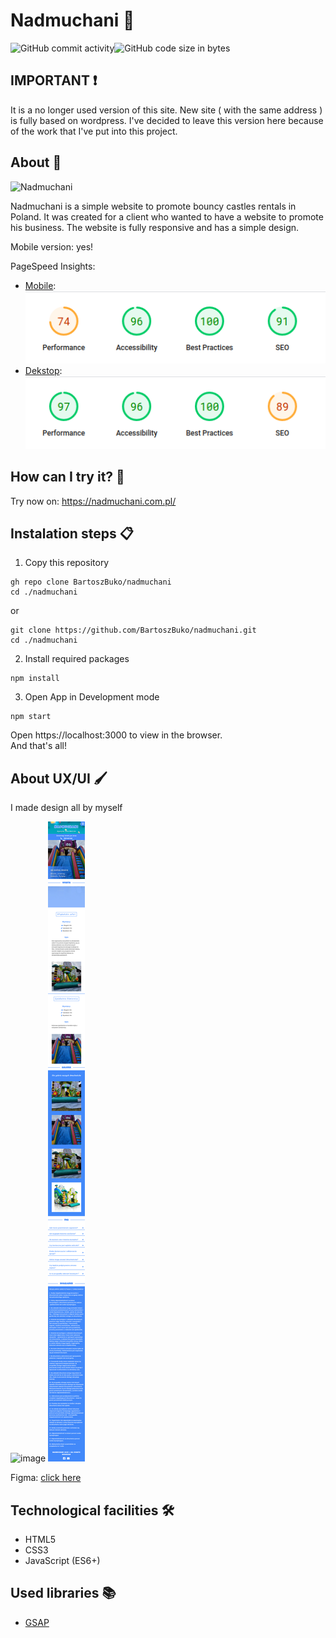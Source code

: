 # Nadmuchani 👋

<div style="display: flex;">
  <img alt="GitHub commit activity" src="https://img.shields.io/github/commit-activity/m/BartoszBuko/nadmuchani">
  <img alt="GitHub code size in bytes" src="https://img.shields.io/github/languages/code-size/BartoszBuko/nadmuchani">
</div>

## IMPORTANT ❗

It is a no longer used version of this site. New site ( with the same address ) is fully based on wordpress.
I've decided to leave this version here because of the work that I've put into this project.

## About 👀

<img src="https://socialify.git.ci/BartoszBuko/Nadmuchani/image?description=1&font=Inter&language=1&name=1&owner=1&pattern=Brick%20Wall&theme=Dark" alt="Nadmuchani" width="640" height="320" />

Nadmuchani is a simple website to promote bouncy castles rentals in Poland. It was created for a client who wanted to have a website to promote his business. The website is fully responsive and has a simple design.

Mobile version: yes!

PageSpeed Insights:

- [Mobile](https://pagespeed.web.dev/analysis/https-nadmuchani-com-pl/1neyg3oz43?form_factor=mobile): <br/>
  ![image](./githubimages/mobile-insights.png) <br/>
- [Dekstop](https://pagespeed.web.dev/analysis/https-nadmuchani-com-pl/1neyg3oz43?form_factor=desktop): <br/>
  ![image](./githubimages/desktop-insights.png)

## How can I try it? 🤔

Try now on: https://nadmuchani.com.pl/ <br/>

## Instalation steps 📋

1. Copy this repository

```
gh repo clone BartoszBuko/nadmuchani
cd ./nadmuchani
```

or

```
git clone https://github.com/BartoszBuko/nadmuchani.git
cd ./nadmuchani
```

2. Install required packages

```
npm install
```

3. Open App in Development mode

```
npm start
```

Open https://localhost:3000 to view in the browser. <br/>
And that's all!

## About UX/UI 🖌️

I made design all by myself

![image](./githubimages/desktop-page.png)
![image](./githubimages/mobile-page.png)

Figma: [click here](https://www.figma.com/file/t3E5WFGAw0TXmWTPXqhBqi/NADMUCHANI?node-id=0%3A1&t=c6fSvr4d8Ue868a0-1) <br>

## Technological facilities 🛠️

- HTML5
- CSS3
- JavaScript (ES6+)

## Used libraries 📚

- [GSAP](https://greensock.com/gsap/)
